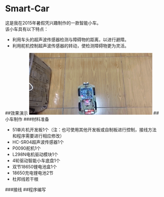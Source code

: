 # Smart-Car
这是我在2015年暑假凭兴趣制作的一款智能小车。  
该小车具有以下特点：  
* 利用车头的超声波传感器检测与障碍物的距离，以进行避障。  
* 利用舵机控制超声波传感器的转动，使检测障碍物更为灵活。

##效果演示
![car](https://github.com/Jason-Flash/Smart-Car/blob/master/image/SmartCar.gif)
##小车制作
###材料准备
* 51单片机开发板1个（注：也可使用其他开发板或自制板进行控制，接线方法和程序需要进行相应修改）  
* HC-SR04超声波传感器1个  
* P0090舵机1个  
* L298N电机驱动模块1个  
* 4轮驱动智能小车底盘1个  
* 双节18650锂电池盒1个
* 18650充电锂电池2节  
* 杜邦线若干根

###接线
##程序编写
